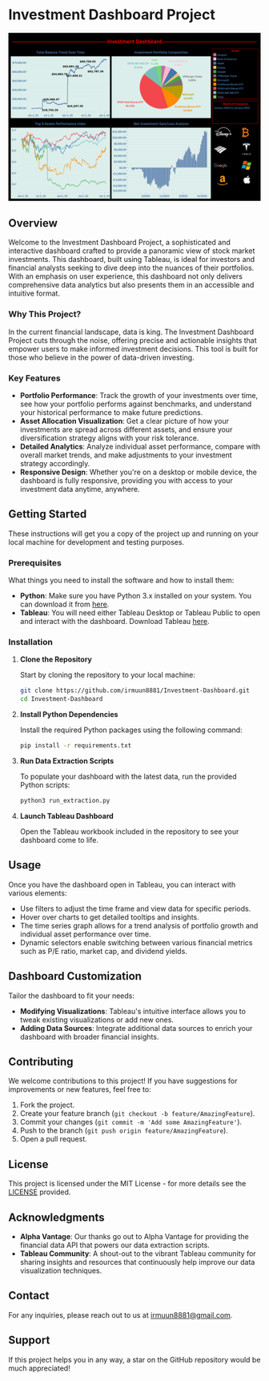 # Investment Dashboard Project
![Investment Dashboard](tableau_dashboard/Tableau%20Dashboard.png "Investment Dashboard")

## Overview

Welcome to the Investment Dashboard Project, a sophisticated and interactive dashboard crafted to provide a panoramic view of stock market investments. This dashboard, built using Tableau, is ideal for investors and financial analysts seeking to dive deep into the nuances of their portfolios. With an emphasis on user experience, this dashboard not only delivers comprehensive data analytics but also presents them in an accessible and intuitive format.

### Why This Project?
In the current financial landscape, data is king. The Investment Dashboard Project cuts through the noise, offering precise and actionable insights that empower users to make informed investment decisions. This tool is built for those who believe in the power of data-driven investing.

### Key Features

- **Portfolio Performance**: Track the growth of your investments over time, see how your portfolio performs against benchmarks, and understand your historical performance to make future predictions.
- **Asset Allocation Visualization**: Get a clear picture of how your investments are spread across different assets, and ensure your diversification strategy aligns with your risk tolerance.
- **Detailed Analytics**: Analyze individual asset performance, compare with overall market trends, and make adjustments to your investment strategy accordingly.
- **Responsive Design**: Whether you're on a desktop or mobile device, the dashboard is fully responsive, providing you with access to your investment data anytime, anywhere.

## Getting Started

These instructions will get you a copy of the project up and running on your local machine for development and testing purposes.

### Prerequisites

What things you need to install the software and how to install them:

- **Python**: Make sure you have Python 3.x installed on your system. You can download it from [here](https://www.python.org/downloads/).
- **Tableau**: You will need either Tableau Desktop or Tableau Public to open and interact with the dashboard. Download Tableau [here](https://www.tableau.com/products/desktop/download).

### Installation

1. **Clone the Repository**

    Start by cloning the repository to your local machine:

    ```bash
    git clone https://github.com/irmuun8881/Investment-Dashboard.git
    cd Investment-Dashboard
    ```

2. **Install Python Dependencies**

    Install the required Python packages using the following command:

    ```bash
    pip install -r requirements.txt
    ```

3. **Run Data Extraction Scripts**

    To populate your dashboard with the latest data, run the provided Python scripts:

    ```bash
    python3 run_extraction.py
    ```

4. **Launch Tableau Dashboard**

    Open the Tableau workbook included in the repository to see your dashboard come to life.

## Usage

Once you have the dashboard open in Tableau, you can interact with various elements:

- Use filters to adjust the time frame and view data for specific periods.
- Hover over charts to get detailed tooltips and insights.
- The time series graph allows for a trend analysis of portfolio growth and individual asset performance over time.
- Dynamic selectors enable switching between various financial metrics such as P/E ratio, market cap, and dividend yields.

## Dashboard Customization

Tailor the dashboard to fit your needs:

- **Modifying Visualizations**: Tableau's intuitive interface allows you to tweak existing visualizations or add new ones.
- **Adding Data Sources**: Integrate additional data sources to enrich your dashboard with broader financial insights.

## Contributing

We welcome contributions to this project! If you have suggestions for improvements or new features, feel free to:

1. Fork the project.
2. Create your feature branch (`git checkout -b feature/AmazingFeature`).
3. Commit your changes (`git commit -m 'Add some AmazingFeature'`).
4. Push to the branch (`git push origin feature/AmazingFeature`).
5. Open a pull request.

## License

This project is licensed under the MIT License - for more details see the [LICENSE](https://opensource.org/licenses/MIT) provided.

## Acknowledgments

- **Alpha Vantage**: Our thanks go out to Alpha Vantage for providing the financial data API that powers our data extraction scripts.
- **Tableau Community**: A shout-out to the vibrant Tableau community for sharing insights and resources that continuously help improve our data visualization techniques.

## Contact

For any inquiries, please reach out to us at irmuun8881@gmail.com.

## Support

If this project helps you in any way, a star on the GitHub repository would be much appreciated!

